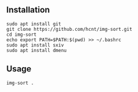 ## Installation
```
sudo apt install git
git clone https://github.com/hcnt/img-sort.git
cd img-sort
echo export PATH=$PATH:$(pwd) >> ~/.bashrc
sudo apt install sxiv
sudo apt install dmenu
```
## Usage

```
img-sort .
```
